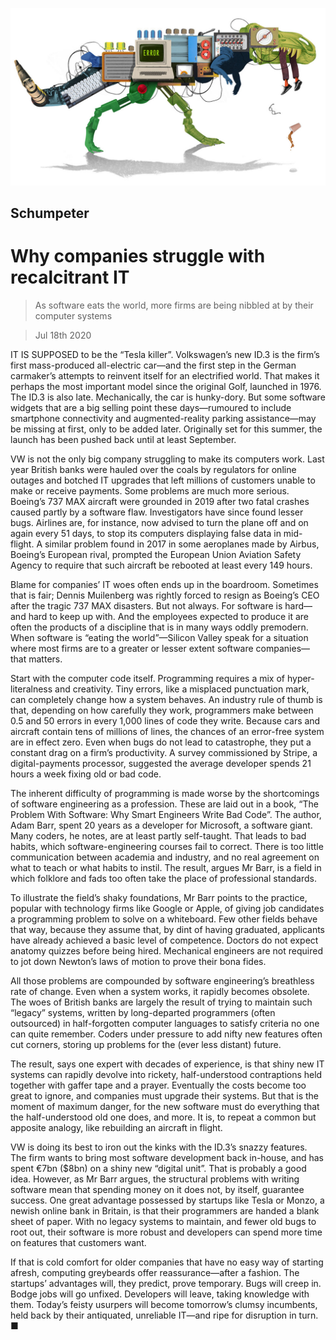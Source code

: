 ![](./images/20200718_WBD000_0.jpg)

## Schumpeter

# Why companies struggle with recalcitrant IT

> As software eats the world, more firms are being nibbled at by their computer systems

> Jul 18th 2020

IT IS SUPPOSED to be the “Tesla killer”. Volkswagen’s new ID.3 is the firm’s first mass-produced all-electric car—and the first step in the German carmaker’s attempts to reinvent itself for an electrified world. That makes it perhaps the most important model since the original Golf, launched in 1976. The ID.3 is also late. Mechanically, the car is hunky-dory. But some software widgets that are a big selling point these days—rumoured to include smartphone connectivity and augmented-reality parking assistance—may be missing at first, only to be added later. Originally set for this summer, the launch has been pushed back until at least September.

VW is not the only big company struggling to make its computers work. Last year British banks were hauled over the coals by regulators for online outages and botched IT upgrades that left millions of customers unable to make or receive payments. Some problems are much more serious. Boeing’s 737 MAX aircraft were grounded in 2019 after two fatal crashes caused partly by a software flaw. Investigators have since found lesser bugs. Airlines are, for instance, now advised to turn the plane off and on again every 51 days, to stop its computers displaying false data in mid-flight. A similar problem found in 2017 in some aeroplanes made by Airbus, Boeing’s European rival, prompted the European Union Aviation Safety Agency to require that such aircraft be rebooted at least every 149 hours.

Blame for companies’ IT woes often ends up in the boardroom. Sometimes that is fair; Dennis Muilenberg was rightly forced to resign as Boeing’s CEO after the tragic 737 MAX disasters. But not always. For software is hard—and hard to keep up with. And the employees expected to produce it are often the products of a discipline that is in many ways oddly premodern. When software is “eating the world”—Silicon Valley speak for a situation where most firms are to a greater or lesser extent software companies—that matters.

Start with the computer code itself. Programming requires a mix of hyper-literalness and creativity. Tiny errors, like a misplaced punctuation mark, can completely change how a system behaves. An industry rule of thumb is that, depending on how carefully they work, programmers make between 0.5 and 50 errors in every 1,000 lines of code they write. Because cars and aircraft contain tens of millions of lines, the chances of an error-free system are in effect zero. Even when bugs do not lead to catastrophe, they put a constant drag on a firm’s productivity. A survey commissioned by Stripe, a digital-payments processor, suggested the average developer spends 21 hours a week fixing old or bad code.

The inherent difficulty of programming is made worse by the shortcomings of software engineering as a profession. These are laid out in a book, “The Problem With Software: Why Smart Engineers Write Bad Code”. The author, Adam Barr, spent 20 years as a developer for Microsoft, a software giant. Many coders, he notes, are at least partly self-taught. That leads to bad habits, which software-engineering courses fail to correct. There is too little communication between academia and industry, and no real agreement on what to teach or what habits to instil. The result, argues Mr Barr, is a field in which folklore and fads too often take the place of professional standards.

To illustrate the field’s shaky foundations, Mr Barr points to the practice, popular with technology firms like Google or Apple, of giving job candidates a programming problem to solve on a whiteboard. Few other fields behave that way, because they assume that, by dint of having graduated, applicants have already achieved a basic level of competence. Doctors do not expect anatomy quizzes before being hired. Mechanical engineers are not required to jot down Newton’s laws of motion to prove their bona fides.

All those problems are compounded by software engineering’s breathless rate of change. Even when a system works, it rapidly becomes obsolete. The woes of British banks are largely the result of trying to maintain such “legacy” systems, written by long-departed programmers (often outsourced) in half-forgotten computer languages to satisfy criteria no one can quite remember. Coders under pressure to add nifty new features often cut corners, storing up problems for the (ever less distant) future.

The result, says one expert with decades of experience, is that shiny new IT systems can rapidly devolve into rickety, half-understood contraptions held together with gaffer tape and a prayer. Eventually the costs become too great to ignore, and companies must upgrade their systems. But that is the moment of maximum danger, for the new software must do everything that the half-understood old one does, and more. It is, to repeat a common but apposite analogy, like rebuilding an aircraft in flight.

VW is doing its best to iron out the kinks with the ID.3’s snazzy features. The firm wants to bring most software development back in-house, and has spent €7bn ($8bn) on a shiny new “digital unit”. That is probably a good idea. However, as Mr Barr argues, the structural problems with writing software mean that spending money on it does not, by itself, guarantee success. One great advantage possessed by startups like Tesla or Monzo, a newish online bank in Britain, is that their programmers are handed a blank sheet of paper. With no legacy systems to maintain, and fewer old bugs to root out, their software is more robust and developers can spend more time on features that customers want.

If that is cold comfort for older companies that have no easy way of starting afresh, computing greybeards offer reassurance—after a fashion. The startups’ advantages will, they predict, prove temporary. Bugs will creep in. Bodge jobs will go unfixed. Developers will leave, taking knowledge with them. Today’s feisty usurpers will become tomorrow’s clumsy incumbents, held back by their antiquated, unreliable IT—and ripe for disruption in turn. ■